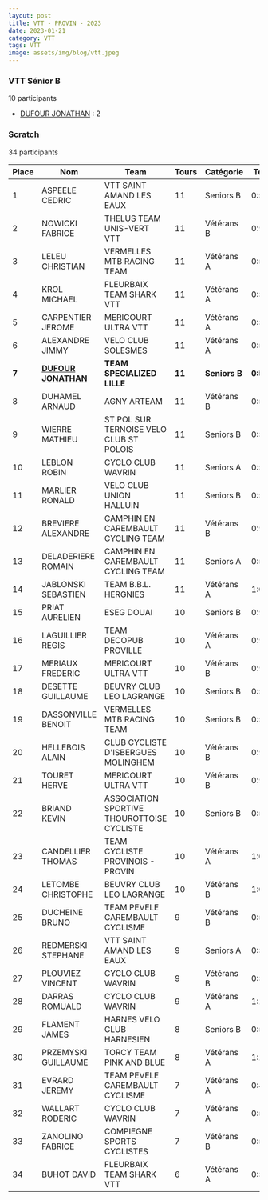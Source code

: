 ```yaml
---
layout: post
title: VTT - PROVIN - 2023
date: 2023-01-21
category: VTT
tags: VTT
image: assets/img/blog/vtt.jpeg
---
```


### VTT Sénior B
10 participants
- [DUFOUR JONATHAN](https://teamspecializedlille.cc/coureurs/dufourjonathan) : 2

### Scratch
34 participants

| Place | Nom | Team | Tours | Catégorie | Temps |
|---|---|---|---|---|---|
| 1 | ASPEELE CEDRIC | VTT SAINT AMAND LES EAUX | 11 | Seniors B | 0:54:42 | 
| 2 | NOWICKI FABRICE | THELUS TEAM UNIS-VERT VTT | 11 | Vétérans B | 0:55:9 | 
| 3 | LELEU CHRISTIAN | VERMELLES MTB RACING TEAM | 11 | Vétérans A | 0:55:39 | 
| 4 | KROL MICHAEL | FLEURBAIX TEAM SHARK VTT | 11 | Vétérans A | 0:56:18 | 
| 5 | CARPENTIER JEROME | MERICOURT ULTRA VTT | 11 | Vétérans A | 0:56:40 | 
| 6 | ALEXANDRE JIMMY | VELO CLUB SOLESMES | 11 | Vétérans A | 0:57:35 | 
| **7** | **[DUFOUR JONATHAN](https://teamspecializedlille.cc/coureurs/dufourjonathan)** | **TEAM SPECIALIZED LILLE** | **11** | **Seniors B** | **0:57:58** | 
| 8 | DUHAMEL ARNAUD | AGNY ARTEAM | 11 | Vétérans B | 0:58:13 | 
| 9 | WIERRE MATHIEU | ST POL SUR TERNOISE VELO CLUB ST POLOIS | 11 | Seniors B | 0:58:18 | 
| 10 | LEBLON ROBIN | CYCLO CLUB WAVRIN | 11 | Seniors A | 0:58:20 | 
| 11 | MARLIER RONALD | VELO CLUB UNION HALLUIN | 11 | Seniors B | 0:59:25 | 
| 12 | BREVIERE ALEXANDRE | CAMPHIN EN CAREMBAULT CYCLING TEAM | 11 | Vétérans B | 0:59:29 | 
| 13 | DELADERIERE ROMAIN | CAMPHIN EN CAREMBAULT CYCLING TEAM | 11 | Seniors A | 0:59:46 | 
| 14 | JABLONSKI SEBASTIEN | TEAM B.B.L. HERGNIES | 11 | Vétérans A | 1:0:19 | 
| 15 | PRIAT AURELIEN | ESEG DOUAI | 10 | Seniors B | 0:55:0 | 
| 16 | LAGUILLIER REGIS | TEAM DECOPUB PROVILLE | 10 | Vétérans A | 0:55:35 | 
| 17 | MERIAUX FREDERIC | MERICOURT ULTRA VTT | 10 | Vétérans B | 0:56:45 | 
| 18 | DESETTE GUILLAUME | BEUVRY CLUB LEO LAGRANGE | 10 | Seniors B | 0:57:35 | 
| 19 | DASSONVILLE BENOIT | VERMELLES MTB RACING TEAM | 10 | Seniors B | 0:57:39 | 
| 20 | HELLEBOIS ALAIN | CLUB CYCLISTE D'ISBERGUES MOLINGHEM | 10 | Vétérans B | 0:58:9 | 
| 21 | TOURET HERVE | MERICOURT ULTRA VTT | 10 | Vétérans B | 0:58:15 | 
| 22 | BRIAND KEVIN | ASSOCIATION SPORTIVE THOUROTTOISE CYCLISTE | 10 | Seniors B | 0:59:6 | 
| 23 | CANDELLIER THOMAS | TEAM CYCLISTE PROVINOIS - PROVIN | 10 | Vétérans A | 1:0:0 | 
| 24 | LETOMBE CHRISTOPHE | BEUVRY CLUB LEO LAGRANGE | 10 | Vétérans B | 1:0:22 | 
| 25 | DUCHEINE BRUNO | TEAM PEVELE CAREMBAULT CYCLISME | 9 | Vétérans B | 0:54:51 | 
| 26 | REDMERSKI STEPHANE | VTT SAINT AMAND LES EAUX | 9 | Seniors A | 0:56:0 | 
| 27 | PLOUVIEZ VINCENT | CYCLO CLUB WAVRIN | 9 | Vétérans B | 0:56:13 | 
| 28 | DARRAS ROMUALD | CYCLO CLUB WAVRIN | 9 | Vétérans A | 1:1:15 | 
| 29 | FLAMENT JAMES | HARNES VELO CLUB HARNESIEN | 8 | Seniors B | 0:55:22 | 
| 30 | PRZEMYSKI GUILLAUME | TORCY TEAM PINK AND BLUE | 8 | Vétérans A | 1:1:27 | 
| 31 | EVRARD JEREMY | TEAM PEVELE CAREMBAULT CYCLISME | 7 | Vétérans A | 0:40:11 | 
| 32 | WALLART RODERIC | CYCLO CLUB WAVRIN | 7 | Vétérans A | 0:55:15 | 
| 33 | ZANOLINO FABRICE | COMPIEGNE SPORTS CYCLISTES | 7 | Vétérans B | 0:57:59 | 
| 34 | BUHOT DAVID | FLEURBAIX TEAM SHARK VTT | 6 | Vétérans A | 0:56:3 | 
